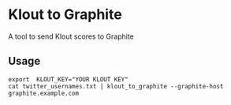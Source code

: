 # Klout to Graphite

A tool to send Klout scores to Graphite

## Usage

    export  KLOUT_KEY="YOUR KLOUT KEY"
    cat twitter_usernames.txt | klout_to_graphite --graphite-host graphite.example.com
